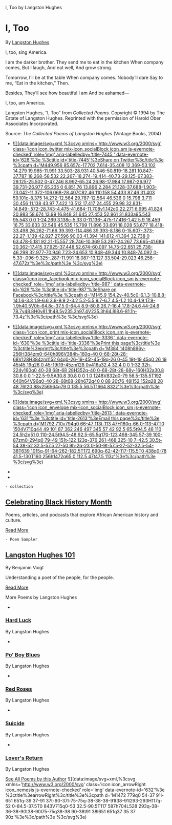 I, Too by Langston Hughes

#  I, Too

  By [Langston Hughes](https://www.poetryfoundation.org/poets/langston-hughes)

I, too, sing America.

I am the darker brother.
They send me to eat in the kitchen
When company comes,
But I laugh,
And eat well,
And grow strong.

Tomorrow,
I’ll be at the table
When company comes.
Nobody’ll dare
Say to me,
“Eat in the kitchen,”
Then.

Besides,
They’ll see how beautiful I am
And be ashamed—

I, too, am America.

  Langston Hughes, “I, Too” from *Collected Poems.* Copyright © 1994 by The Estate of Langston Hughes. Reprinted with the permission of Harold Ober Associates Incorporated.

  Source: *The Collected Poems of Langston Hughes* (Vintage Books, 2004)

- [![](data:image/svg+xml,%3csvg xmlns='http://www.w3.org/2000/svg' class='icon icon_twitter mix-icon_socialBlock icon_sm js-evernote-checked' role='img' aria-labelledby='title-7445 ' data-evernote-id='628'%3e %3ctitle id='title-7445'%3eShare on Twitter%3c/title%3e %3cpath d='M449.956 85.657c-17.702 7.614-35.408 12.369-53.102 14.279 19.985-11.991 33.503-28.931 40.546-50.819-18.281 10.847-37.787 18.268-58.532 22.267-18.274-19.414-40.73-29.125-67.383-29.125-25.502 0-47.246 8.992-65.24 26.98-17.984 17.987-26.977 39.731-26.977 65.235 0 6.851.76 13.896 2.284 21.128-37.688-1.903-73.042-11.372-106.068-28.407C82.46 110.158 54.433 87.46 31.403 59.101c-8.375 14.272-12.564 29.787-12.564 46.536 0 15.798 3.711 30.456 11.138 43.97 7.422 13.512 17.417 24.455 29.98 32.831-14.849-.572-28.743-4.475-41.684-11.708v1.142c0 22.271 6.995 41.824 20.983 58.674 13.99 16.848 31.645 27.453 52.961 31.833a95.543 95.543 0 0 1-24.269 3.138c-5.33 0-11.136-.475-17.416-1.42 5.9 18.459 16.75 33.633 32.546 45.535 15.799 11.896 33.691 18.028 53.677 18.418-33.498 26.262-71.66 39.393-114.486 39.393-8.186 0-15.607-.373-22.27-1.139 42.827 27.596 90.03 41.394 141.612 41.394 32.738 0 63.478-5.181 92.21-15.557 28.746-10.369 53.297-24.267 73.665-41.686 20.362-17.415 37.925-37.448 52.674-60.097 14.75-22.651 25.738-46.298 32.977-70.946 7.23-24.653 10.848-49.344 10.848-74.092 0-5.33-.096-9.325-.287-11.991 18.087-13.127 33.504-29.023 46.258-47.672z'%3e%3c/path%3e %3c/svg%3e)](https://www.poetryfoundation.org/poems/47558/i-too#)

- [![](data:image/svg+xml,%3csvg xmlns='http://www.w3.org/2000/svg' class='icon icon_facebook mix-icon_socialBlock icon_sm js-evernote-checked' role='img' aria-labelledby='title-987 ' data-evernote-id='629'%3e %3ctitle id='title-987'%3eShare on Facebook%3c/title%3e %3cpath d='M145.9 154.2v-40.5c0-6.1.3-10.8.8-14.1.6-3.3 1.9-6.6 3.9-9.9 2-3.2 5.2-5.5 9.7-6.7 4.5-1.2 10.4-1.9 17.9-1.9h40.5V0h-64.8c-37.5 0-64.4 8.9-80.8 26.7-16.4 17.8-24.6 44-24.6 78.7v48.8H0v81.1h48.5v235.3h97.4V235.3h64.8l8.6-81.1h-73.4z'%3e%3c/path%3e %3c/svg%3e)](https://www.poetryfoundation.org/poems/47558/i-too#)

- [![](data:image/svg+xml,%3csvg xmlns='http://www.w3.org/2000/svg' class='icon icon_print mix-icon_socialBlock icon_sm js-evernote-checked' role='img' aria-labelledby='title-3336 ' data-evernote-id='630'%3e %3ctitle id='title-3336'%3ePrint this page%3c/title%3e %3ctitle%3eprint%3c/title%3e%3cpath d='M384 1408h896v-256H384zm0-640h896V384h-160q-40 0-68-28t-28-68V128H384zm1152 64q0-26-19-45t-45-19q-26 0-45 19t-19 45q0 26 19 45t45 19q26 0 45-19t19-45zm128 0v416a32.4 32.4 0 0 1-32 32h-224v160q0 40-28 68t-68 28H352q-40 0-68-28t-28-68v-160H32a30.8 30.8 0 0 1-22.5-9.5A30.8 30.8 0 0 1 0 1248V832q0-79 56.5-135.5T192 640h64V96q0-40 28-68t68-28h672q40 0 88 20t76 48l152 152q28 28 48 76t20 88v256h64q79 0 135.5 56.5T1664 832z'%3e%3c/path%3e %3c/svg%3e)](https://www.poetryfoundation.org/poems/47558/i-too#)

- [![](data:image/svg+xml,%3csvg xmlns='http://www.w3.org/2000/svg' class='icon icon_envelope mix-icon_socialBlock icon_sm js-evernote-checked' role='img' aria-labelledby='title-2613 ' data-evernote-id='631'%3e %3ctitle id='title-2613'%3eEmail this page%3c/title%3e %3cpath d='M1792 710v794q0 66-47 113t-113 47H160q-66 0-113-47T0 1504V710q44 49 101 87 362 246 497 345 57 42 92.5 65.5t94.5 48 110 24.5h2q51 0 110-24.5t94.5-48 92.5-65.5q170-123 498-345 57-39 100-87zm0-294q0 79-49 151t-122 123q-376 261-468 325-10 7-42.5 30.5t-54 38-52 32.5-57.5 27-50 9h-2q-23 0-50-9t-57.5-27-52-32.5-54-38T639 1015q-91-64-262-182.5T172 690q-62-42-117-115.5T0 438q0-78 41.5-130T160 256h1472q65 0 112.5 47t47.5 113z'%3e%3c/path%3e %3c/svg%3e)](https://www.poetryfoundation.org/poems/47558/i-toomailto:?subject=Poetry%20Foundation&body=https://www.poetryfoundation.org/poems/47558/i-too)

-

-

    - collection

##   [Celebrating Black History Month](https://www.poetryfoundation.org/collections/101640/celebrating-black-history-month)

Poems, articles, and podcasts that explore African American history and culture.

 [Read More](https://www.poetryfoundation.org/collections/101640/celebrating-black-history-month)

    - Poem Sampler

##   [Langston Hughes 101](https://www.poetryfoundation.org/articles/88972/langston-hughes-101)

 By Benjamin Voigt

Understanding a poet of the people, for the people.

 [Read More](https://www.poetryfoundation.org/articles/88972/langston-hughes-101)

 More Poems by Langston Hughes

-

### [Hard Luck](https://www.poetryfoundation.org/poetrymagazine/poems/17391/hard-luck)

 By Langston Hughes

-

### [Po' Boy Blues](https://www.poetryfoundation.org/poetrymagazine/poems/17392/po-boy-blues)

 By Langston Hughes

-

### [Red Roses](https://www.poetryfoundation.org/poetrymagazine/poems/17393/red-roses)

 By Langston Hughes

-

### [Suicide](https://www.poetryfoundation.org/poetrymagazine/poems/17394/suicide)

 By Langston Hughes

-

### [Lover's Return](https://www.poetryfoundation.org/poetrymagazine/poems/19422/lovers-return)

 By Langston Hughes

 [See All Poems by this Author](https://www.poetryfoundation.org/poets/langston-hughes#tab-poems)  ![](data:image/svg+xml,%3csvg xmlns='http://www.w3.org/2000/svg' class='icon icon_arrowRight icon_nemesis js-evernote-checked' role='img' data-evernote-id='632'%3e %3ctitle%3earrowRight%3c/title%3e%3cpath d='M1472 779q0 54-37 91l-651 651q-39 37-91 37t-90-37l-75-75q-38-38-38-91t38-91l293-293H117q-52 0-84.5-37.5T0 843V715q0-53 32.5-90.5T117 587h704L528 293q-38-36-38-90t38-90l75-75q38-38 90-38t91 38l651 651q37 35 37 90z'%3e%3c/path%3e %3c/svg%3e)